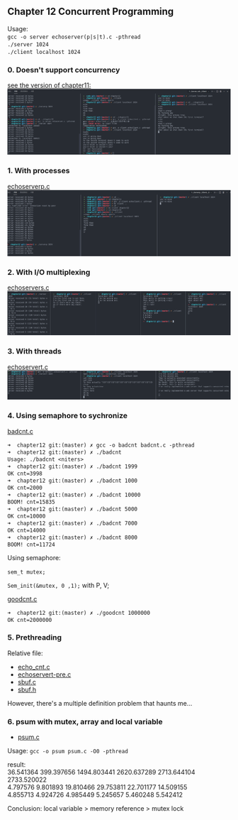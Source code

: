 ## Chapter 12 Concurrent Programming  

Usage:  
`gcc -o server echoserver(p|s|t).c -pthread`  
`./server 1024`  
`./client localhost 1024`  

### 0. Doesn't support concurrency  

[see the version of chapter11:](../chapter11/echoserver.c)  
![](./server_no_concurrency.png)


### 1. With processes  

[echoserverp.c](./echoserverp.c)  
![](./serverp.png)  

### 2. With I/O multiplexing  

[echoservers.c](./echoservers.c)  
![](./servers.png)  

### 3. With threads  

[echoservert.c](./echoservert.c)  
![](./servert.png)  

### 4. Using semaphore to sychronize  

[badcnt.c](./badcnt.c)

```shell
➜  chapter12 git:(master) ✗ gcc -o badcnt badcnt.c -pthread
➜  chapter12 git:(master) ✗ ./badcnt
Usage: ./badcnt <niters>
➜  chapter12 git:(master) ✗ ./badcnt 1999
OK cnt=3998
➜  chapter12 git:(master) ✗ ./badcnt 1000
OK cnt=2000
➜  chapter12 git:(master) ✗ ./badcnt 10000
BOOM! cnt=15835
➜  chapter12 git:(master) ✗ ./badcnt 5000
OK cnt=10000
➜  chapter12 git:(master) ✗ ./badcnt 7000
OK cnt=14000
➜  chapter12 git:(master) ✗ ./badcnt 8000
BOOM! cnt=11724
```

Using semaphore:

`sem_t mutex;`  

`Sem_init(&mutex, 0 ,1);`   with P, V;

[goodcnt.c](./goodcnt.c)  
```shell
➜  chapter12 git:(master) ✗ ./goodcnt 1000000
OK cnt=2000000
```

### 5. Prethreading  

Relative file: 

+ [echo_cnt.c](./echo_cnt.c)
+ [echoservert-pre.c](./echoservert-pre.c)
+ [sbuf.c](./sbuf.c)
+ [sbuf.h](./sbuf.h)

However, there's a multiple definition problem that haunts me...

### 6. psum with mutex, array and local variable

+ [psum.c](./psum.c)  

Usage: `gcc -o psum psum.c -O0 -pthread`  

result:   
36.541364 399.397656 1494.803441 2620.637289 2713.644104 2733.520022   
4.797576 9.801893 19.810466 29.753811 22.701177 14.509155   
4.855713 4.924726 4.985449 5.245657 5.460248 5.542412    

Conclusion: local variable > memory reference > mutex lock  

